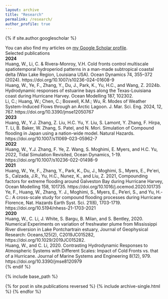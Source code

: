 ```yaml
---
layout: archive
title: "Research"
permalink: /research/
author_profile: true
---
```


{% if site.author.googlescholar %}
  <div class="wordwrap">You can also find my articles on <a href="{{site.author.googlescholar}}">my Google Scholar profile</a>.</div>
  <div class="wordwrap">Selected publications</div>
  <div class="wordwrap"><strong>2024</strong></div>
  <div class="wordwrap">Huang, W., Li, C. & Rivera-Monroy, V.H. Cold fronts control multiscale spatiotemporal hydroperiod patterns in a man-made subtropical coastal delta (Wax Lake Region, Louisiana USA). Ocean Dynamics 74, 355–372 (2024). https://doi.org/10.1007/s10236-024-01608-9</div>
  <div class="wordwrap">Huang, W., Ye, F., Zhang, Y., Du, J., Park, K., Yu, H.C., and Wang, Z. 2024b. Hydrodynamic responses of estuarine bays along the Texas-Louisiana coast during Hurricane Harvey. Ocean Modelling 187, 102302.</div>
  <div class="wordwrap">Li, C.; Huang, W.; Chen, C.; Boswell, K.M.; Wu, R. Modes of Weather System-Induced Flows through an Arctic Lagoon. J. Mar. Sci. Eng. 2024, 12, 767. https://doi.org/10.3390/jmse12050767</div>
  <div class="wordwrap"><strong>2023</strong></div>
  <div class="wordwrap">Huang, W., Y.J. Zhang, Z. Liu, H.C. Yu, Y. Liu, S. Lamont, Y. Zhang, F. Hirpa, T. Li, B. Baker, W. Zhang, S. Patel, and N. Mori. Simulation of Compound flooding in Japan using a nation-wide model. Natural Hazards. https://doi.org/10.1007/s11069-023-05962-7</div>
  <div class="wordwrap"><strong>2022</strong></div>
  <div class="wordwrap">Huang, W., Y.J. Zhang, F. Ye, Z. Wang, S. Moghimi, E. Myers, and H.C. Yu, 2022, Tidal Simulation Revisited, Ocean Dynamics, 1-19. https://doi.org/10.1007/s10236-022-01498-9</div>
  <div class="wordwrap"><strong>2021</strong></div>
  <div class="wordwrap">Huang, W., Ye, F., Zhang, Y., Park, K., Du, J., Moghimi, S., Myers, E., Pe'eri, S., Calzada, J.R., Yu, H.C., Nunez, K., and Liu, Z. 2021, Compounding factors for extreme flooding around Galveston Bay during Hurricane Harvey, Ocean Modelling 158, 101735. https://doi.org/10.1016/j.ocemod.2020.101735</div>
  <div class="wordwrap">Ye, F., Huang, W., Zhang, Y. J., Moghimi, S., Myers, E., Pe’eri, S., and Yu, H.-C.: A cross-scale study for compound flooding processes during Hurricane Florence, Nat. Hazards Earth Syst. Sci. 21(6), 1703-1719. https://doi.org/10.5194/nhess-21-1703-2021</div>
  <div class="wordwrap"><strong>2020</strong></div>
  <div class="wordwrap">Huang, W., C. Li, J. White, S. Bargu, B. Milan, and S. Bentley, 2020. Numerical Experiments on variation of freshwater plume from Mississippi River diversion in Lake Pontchartrain estuary, Journal of Geophysical Research: Oceans,125(2), C2019JC015282, https://doi.org/10.1029/2019JC015282.</div>
  <div class="wordwrap">Huang, W., and C. Li, 2020. Contrasting Hydrodynamic Responses to Atmospheric Systems with Different Scales: Impact of Cold Fronts vs. that of a Hurricane. Journal of Marine Systems and Engineering 8(12), 979. https://doi.org/10.3390/jmse8120979</div>
{% endif %}

{% include base_path %}

{% for post in site.publications reversed %}
  {% include archive-single.html %}
{% endfor %}
